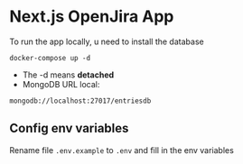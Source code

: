 # Next.js OpenJira App

To run the app locally, u need to install the database

```
docker-compose up -d
```

- The -d means **detached**
- MongoDB URL local:

```
mongodb://localhost:27017/entriesdb
```

## Config env variables

Rename file `.env.example` to `.env` and fill in the env variables

